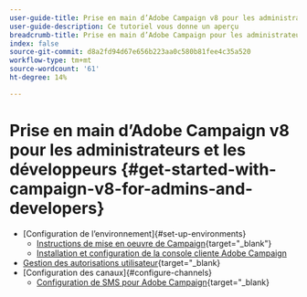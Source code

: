 ```yaml
---
user-guide-title: Prise en main d’Adobe Campaign v8 pour les administrateurs et les développeurs.
user-guide-description: Ce tutoriel vous donne un aperçu
breadcrumb-title: Prise en main d’Adobe Campaign pour les administrateurs
index: false
source-git-commit: d8a2fd94d67e656b223aa0c580b81fee4c35a520
workflow-type: tm+mt
source-wordcount: '61'
ht-degree: 14%

---
```



# Prise en main d’Adobe Campaign v8 pour les administrateurs et les développeurs {#get-started-with-campaign-v8-for-admins-and-developers}

+ [Configuration de l’environnement]{#set-up-environments}
   + [Instructions de mise en oeuvre de Campaign](https://experienceleague.adobe.com/en/docs/campaign/campaign-v8/config/implement/implement){target="_blank"}
   + [Installation et configuration de la console cliente Adobe Campaign](/help/tutorial-acs-acc-admin/install-the-client-console.md)
+ [Gestion des autorisations utilisateur](https://experienceleague.adobe.com/en/docs/campaign/campaign-v8/admin/permissions/manage-permissions){target="_blank}
+ [Configuration des canaux]{#configure-channels}
   + [Configuration de SMS pour Adobe Campaign](https://experienceleague.adobe.com/en/docs/campaign-learn/set-up-sms-for-adobe-campaign/overview){target="_blank}
